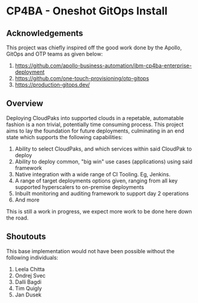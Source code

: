 # CP4BA - Oneshot GitOps Install


## Acknowledgements

This project was chiefly inspired off the good work done by the Apollo, GitOps and OTP teams as given below:

1) https://github.com/apollo-business-automation/ibm-cp4ba-enterprise-deployment 
2) https://github.com/one-touch-provisioning/otp-gitops
3) https://production-gitops.dev/ 


## Overview

Deploying CloudPaks into supported clouds in a repetable, automatable fashion is a non trivial, potentially time consuming process. This project aims to lay the foundation for future deployments, culminating in an end state which supports the following capabilities:

1) Ability to select CloudPaks, and which services within said CloudPak to deploy
2) Ability to deploy common, "big win" use cases (applications) using said framework
3) Native integration with a wide range of CI Tooling. Eg, Jenkins.
4) A range of target deployments options given, ranging from all key supported hyperscalers to on-premise deployments
5) Inbuilt monitoring and auditing framework to support day 2 operations 
6) And more

This is still a work in progress, we expect more work to be done here down the road.

## Shoutouts

This base implementation would not have been possible without the following individuals:

1) Leela Chitta
2) Ondrej Svec
3) Dalli Bagdi
4) Tim Quigly
5) Jan Dusek
